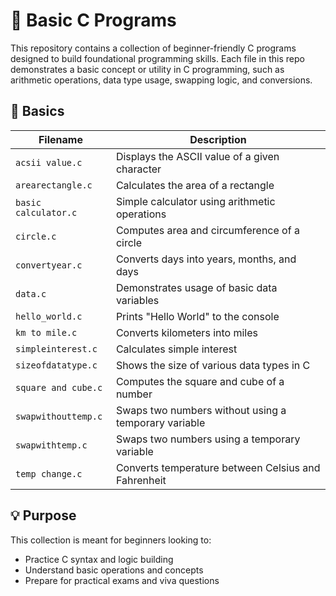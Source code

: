 # 🧠 Basic C Programs

This repository contains a collection of beginner-friendly C programs designed to build foundational programming skills. Each file in this repo demonstrates a basic concept or utility in C programming, such as arithmetic operations, data type usage, swapping logic, and conversions.

## 📁 Basics
| Filename              | Description                                           |
|-----------------------|-------------------------------------------------------|
| `acsii value.c`       | Displays the ASCII value of a given character         |
| `arearectangle.c`     | Calculates the area of a rectangle                    |
| `basic calculator.c`  | Simple calculator using arithmetic operations         |
| `circle.c`            | Computes area and circumference of a circle           |
| `convertyear.c`       | Converts days into years, months, and days            |
| `data.c`              | Demonstrates usage of basic data variables            |
| `hello_world.c`       | Prints "Hello World" to the console                   |
| `km to mile.c`        | Converts kilometers into miles                        |
| `simpleinterest.c`    | Calculates simple interest                            |
| `sizeofdatatype.c`    | Shows the size of various data types in C             |
| `square and cube.c`   | Computes the square and cube of a number              |
| `swapwithouttemp.c`   | Swaps two numbers without using a temporary variable  |
| `swapwithtemp.c`      | Swaps two numbers using a temporary variable          |
| `temp change.c`       | Converts temperature between Celsius and Fahrenheit   |

## 💡 Purpose

This collection is meant for beginners looking to:
- Practice C syntax and logic building
- Understand basic operations and concepts
- Prepare for practical exams and viva questions
